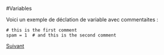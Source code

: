 #Variables

Voici un exemple de déclation de variable avec commentaites :
```
# this is the first comment 
spam = 1  # and this is the second comment
```

[Suivant](listupledico.md)